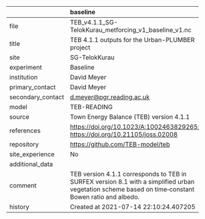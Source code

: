 |                   | baseline                                                                                                                                            |
|:------------------|:----------------------------------------------------------------------------------------------------------------------------------------------------|
| file              | TEB_v4.1.1_SG-TelokKurau_metforcing_v1_baseline_v1.nc                                                                                               |
| title             | TEB 4.1.1 outputs for the Urban-PLUMBER project                                                                                                     |
| site              | SG-TelokKurau                                                                                                                                       |
| experiment        | Baseline                                                                                                                                            |
| institution       | David Meyer                                                                                                                                         |
| primary_contact   | David Meyer                                                                                                                                         |
| secondary_contact | d.meyer@pgr.reading.ac.uk                                                                                                                           |
| model             | TEB-READING                                                                                                                                         |
| source            | Town Energy Balance (TEB) version 4.1.1                                                                                                             |
| references        | https://doi.org/10.1023/A:1002463829265; https://doi.org/10.21105/joss.02008                                                                        |
| repository        | https://github.com/TEB-model/teb                                                                                                                    |
| site_experience   | No                                                                                                                                                  |
| additional_data   |                                                                                                                                                     |
| comment           | TEB version 4.1.1 corresponds to TEB in SURFEX version 8.1 with a simplified urban vegetation scheme based on time‐constant Bowen ratio and albedo. |
| history           | Created at 2021-07-14 22:10:24.407205                                                                                                               |
